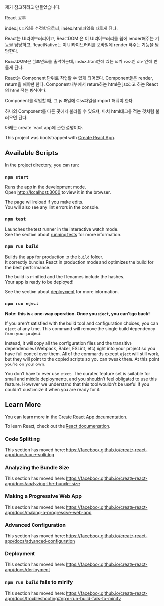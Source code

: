 제가 참고하려고 만들었습니다.

React 공부

index.js 파일을 수정함으로써, index.html파일을 다루게 된다.

React는 UI라이브러리이고,
ReactDOM 은 이 UI라이브러리를 웹에 render해주는 기능을 담당하고,
ReactNative는 이 UI라이브러리를 모바일에 render 해주는 기능을 담당한다.

ReactDOM은 컴포넌트를 출력하는데, index.html안에 있는 id가 root인 div 안에 만들게 된다.

React는 Component 단위로 작업할 수 있게 되어있다. Component들은 render, return을 해야만 한다. Component내부에서 return하는 html은 jsx라고 하는 React의 html 적는 방식이다.

Component를 작업할 때, 그 js 파일에 Css파일을
import 해줘야 한다.

하나의 Component를 다른 곳에서 불러올 수 있으며,
마치 html태그를 적는 것처럼 불러오면 된다.

아래는 create react app에 관한 설명이다.

This project was bootstrapped with [Create React App](https://github.com/facebook/create-react-app).

## Available Scripts

In the project directory, you can run:

### `npm start`

Runs the app in the development mode.<br>
Open [http://localhost:3000](http://localhost:3000) to view it in the browser.

The page will reload if you make edits.<br>
You will also see any lint errors in the console.

### `npm test`

Launches the test runner in the interactive watch mode.<br>
See the section about [running tests](https://facebook.github.io/create-react-app/docs/running-tests) for more information.

### `npm run build`

Builds the app for production to the `build` folder.<br>
It correctly bundles React in production mode and optimizes the build for the best performance.

The build is minified and the filenames include the hashes.<br>
Your app is ready to be deployed!

See the section about [deployment](https://facebook.github.io/create-react-app/docs/deployment) for more information.

### `npm run eject`

**Note: this is a one-way operation. Once you `eject`, you can’t go back!**

If you aren’t satisfied with the build tool and configuration choices, you can `eject` at any time. This command will remove the single build dependency from your project.

Instead, it will copy all the configuration files and the transitive dependencies (Webpack, Babel, ESLint, etc) right into your project so you have full control over them. All of the commands except `eject` will still work, but they will point to the copied scripts so you can tweak them. At this point you’re on your own.

You don’t have to ever use `eject`. The curated feature set is suitable for small and middle deployments, and you shouldn’t feel obligated to use this feature. However we understand that this tool wouldn’t be useful if you couldn’t customize it when you are ready for it.

## Learn More

You can learn more in the [Create React App documentation](https://facebook.github.io/create-react-app/docs/getting-started).

To learn React, check out the [React documentation](https://reactjs.org/).

### Code Splitting

This section has moved here: https://facebook.github.io/create-react-app/docs/code-splitting

### Analyzing the Bundle Size

This section has moved here: https://facebook.github.io/create-react-app/docs/analyzing-the-bundle-size

### Making a Progressive Web App

This section has moved here: https://facebook.github.io/create-react-app/docs/making-a-progressive-web-app

### Advanced Configuration

This section has moved here: https://facebook.github.io/create-react-app/docs/advanced-configuration

### Deployment

This section has moved here: https://facebook.github.io/create-react-app/docs/deployment

### `npm run build` fails to minify

This section has moved here: https://facebook.github.io/create-react-app/docs/troubleshooting#npm-run-build-fails-to-minify
